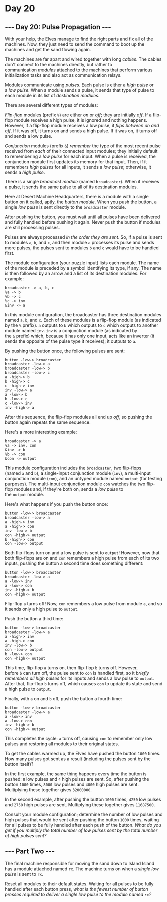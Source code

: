 # Day 20

## --- Day 20: Pulse Propagation ---

With your help, the Elves manage to find the right parts and fix all of the
machines. Now, they just need to send the command to boot up the machines and
get the sand flowing again.

The machines are far apart and wired together with long *cables*. The cables
don't connect to the machines directly, but rather to
communication *modules* attached to the machines that perform various
initialization tasks and also act as communication relays.

Modules communicate using *pulses*. Each pulse is either a *high pulse* or
a *low pulse*. When a module sends a pulse, it sends that type of pulse to each
module in its list of *destination modules*.

There are several different types of modules:

*Flip-flop* modules (prefix `%`) are either *on* or *off*; they are
initially *off*. If a flip-flop module receives a high pulse, it is ignored and
nothing happens. However, if a flip-flop module receives a low pulse, it *flips
between on and off*. If it was off, it turns on and sends a high pulse. If it
was on, it turns off and sends a low pulse.

*Conjunction* modules (prefix `&`) *remember* the type of the most recent pulse
received from *each* of their connected input modules; they initially default
to remembering a *low pulse* for each input. When a pulse is received, the
conjunction module first updates its memory for that input. Then, if it
remembers *high pulses* for all inputs, it sends a *low pulse*; otherwise, it
sends a *high pulse*.

There is a single *broadcast module* (named `broadcaster`). When it receives a
pulse, it sends the same pulse to all of its destination modules.

Here at Desert Machine Headquarters, there is a module with a single button on
it called, aptly, the *button module*. When you push the button, a single *low
pulse* is sent directly to the `broadcaster` module.

After pushing the button, you must wait until all pulses have been delivered
and fully handled before pushing it again. Never push the button if modules are
still processing pulses.

Pulses are always processed *in the order they are sent*. So, if a pulse is
sent to modules `a`, `b`, and `c`, and then module `a` processes its pulse and
sends more pulses, the pulses sent to modules `b` and `c` would have to be
handled first.

The module configuration (your puzzle input) lists each module. The name of the
module is preceded by a symbol identifying its type, if any. The name is then
followed by an arrow and a list of its destination modules. For example:

```
broadcaster -> a, b, c
%a -> b
%b -> c
%c -> inv
&inv -> a
```

In this module configuration, the broadcaster has three destination modules
named `a`, `b`, and `c`. Each of these modules is a flip-flop module (as
indicated by the `%` prefix). `a` outputs to `b` which outputs to `c` which
outputs to another module named `inv`. `inv` is a conjunction module (as
indicated by the `&` prefix) which, because it has only one input, acts like
an inverter (it sends the opposite of the pulse type it receives); it outputs
to `a`.

By pushing the button once, the following pulses are sent:

```
button -low-> broadcaster
broadcaster -low-> a
broadcaster -low-> b
broadcaster -low-> c
a -high-> b
b -high-> c
c -high-> inv
inv -low-> a
a -low-> b
b -low-> c
c -low-> inv
inv -high-> a
```

After this sequence, the flip-flop modules all end up *off*, so pushing the
button again repeats the same sequence.

Here's a more interesting example:

```
broadcaster -> a
%a -> inv, con
&inv -> b
%b -> con
&con -> output
```

This module configuration includes the `broadcaster`, two flip-flops
(named `a` and `b`), a single-input conjunction module (`inv`), a multi-input
conjunction module (`con`), and an untyped module named `output` (for testing
purposes). The multi-input conjunction module `con` watches the two flip-flop
modules and, if they're both on, sends a *low pulse* to the `output` module.

Here's what happens if you push the button once:

```
button -low-> broadcaster
broadcaster -low-> a
a -high-> inv
a -high-> con
inv -low-> b
con -high-> output
b -high-> con
con -low-> output
```

Both flip-flops turn on and a low pulse is sent to `output`! However, now that
both flip-flops are on and `con` remembers a high pulse from each of its two
inputs, pushing the button a second time does something different:

```
button -low-> broadcaster
broadcaster -low-> a
a -low-> inv
a -low-> con
inv -high-> b
con -high-> output
```

Flip-flop `a` turns off! Now, `con` remembers a low pulse from module `a`, and
so it sends only a high pulse to `output`.

Push the button a third time:

```
button -low-> broadcaster
broadcaster -low-> a
a -high-> inv
a -high-> con
inv -low-> b
con -low-> output
b -low-> con
con -high-> output
```

This time, flip-flop `a` turns on, then flip-flop `b` turns off. However,
before `b` can turn off, the pulse sent to `con` is handled first, so
it *briefly remembers all high pulses* for its inputs and sends a low pulse
to `output`. After that, flip-flop `b` turns off, which causes `con` to update
its state and send a high pulse to `output`.

Finally, with `a` on and `b` off, push the button a fourth time:

```
button -low-> broadcaster
broadcaster -low-> a
a -low-> inv
a -low-> con
inv -high-> b
con -high-> output
```

This completes the cycle: `a` turns off, causing `con` to remember only low
pulses and restoring all modules to their original states.

To get the cables warmed up, the Elves have pushed the button `1000` times. How
many pulses got sent as a result (including the pulses sent by the button
itself)?

In the first example, the same thing happens every time the button is
pushed: `8` low pulses and `4` high pulses are sent. So, after pushing the
button `1000` times, `8000` low pulses and `4000` high pulses are sent.
Multiplying these together gives `32000000`.

In the second example, after pushing the button `1000` times, `4250` low pulses
and `2750` high pulses are sent. Multiplying these together gives `11687500`.

Consult your module configuration; determine the number of low pulses and high
pulses that would be sent after pushing the button `1000` times, waiting for
all pulses to be fully handled after each push of the button. *What do you get
if you multiply the total number of low pulses sent by the total number of high
pulses sent?*

## --- Part Two ---

The final machine responsible for moving the sand down to Island Island has a
module attached named `rx`. The machine turns on when a *single low pulse* is
sent to `rx`.

Reset all modules to their default states. Waiting for all pulses to be fully
handled after each button press, *what is the fewest number of button presses
required to deliver a single low pulse to the module named `rx`?*
